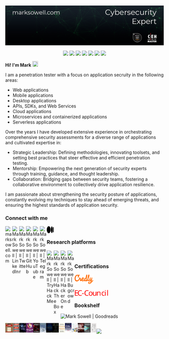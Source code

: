 [ ![Mark Sowell](Current4.png)](https://marksowell.com)

<p align="center">
<a href="https://github.com/marksowell"><img src="https://img.shields.io/github/followers/marksowell?style=social"></a>
<a href="https://keybase.io/marksowell"><img src="https://img.shields.io/keybase/pgp/marksowell"></a>
<a href="https://stats.uptimerobot.com/60WvLSoxxz/786870760"><img src="https://img.shields.io/uptimerobot/ratio/m786870760-eb1a41a20f0612eccc9cfd54"></a>
<a href="https://marksowell.com"><img src="https://img.shields.io/website?url=https%3A%2F%2Fmarksowell.com"></a>
<a href="https://discord.gg/mqPDCRWXMa"><img src="https://img.shields.io/discord/555552394184753153.svg?logo=discord"></a>
<a href="https://twitter.com/intent/follow?original_referer=https%3A%2F%2Fpublish.twitter.com%2F%3FbuttonType%3DFollowButton%26query%3Dhttps%253A%252F%252Ftwitter.com%252Fmarksowell%26widget%3DButton&ref_src=twsrc%5Etfw&region=follow_link&screen_name=marksowell&tw_p=followbutton"><img src="https://img.shields.io/twitter/follow/marksowell?label=Follow%20%40marksowell&style=social"></a>
<a href="https://www.linkedin.com/in/marksowell"><img src="https://img.shields.io/badge/LinkedIn-blue?logo=linkedin"></a>
</p>

**Hi! I'm Mark <img src="https://media.giphy.com/media/hvRJCLFzcasrR4ia7z/giphy.gif" height="18px" width="18px">**

I am a penetration tester with a focus on application secruity in the following areas:

- Web applications  
- Mobile applications  
- Desktop applications  
- APIs, SDKs, and Web Services  
- Cloud applications  
- Microservices and containerized applications  
- Serverless applications  

Over the years I have developed extensive experience in orchestrating comprehensive security assessments for a diverse range of applications and cultivated expertise in:

- Strategic Leadership: Defining methodologies, innovating toolsets, and setting best practices that steer effective and efficient penetration testing.
- Mentorship: Empowering the next generation of security experts through training, guidance, and thought leadership.
- Collaboration: Bridging gaps between security teams, fostering a collaborative environment to collectively drive application resilience.

I am passionate about strengthening the security posture of applications, constantly evolving my techniques to stay ahead of emerging threats, and ensuring the highest standards of application security.

### Connect with me

[<img align="left" alt="marksowell.com" width="22px" width="22px" src="https://upload.wikimedia.org/wikipedia/commons/4/4b/Breezeicons-apps-32-preferences-system-network.svg" />][website]
[<img align="left" alt="Mark Sowell | LinkedIn" width="22px" width="22px" src="https://raw.githubusercontent.com/rahuldkjain/github-profile-readme-generator/master/src/images/icons/Social/linked-in-alt.svg" />][linkedin]
[<img align="left" alt="Mark Sowell | Twitter" width="22px" width="22px" src="https://raw.githubusercontent.com/rahuldkjain/github-profile-readme-generator/master/src/images/icons/Social/twitter.svg" />][twitter]
[<img align="left" alt="Mark Sowell | GitHub" width="22px" width="22px" src="https://raw.githubusercontent.com/rahuldkjain/github-profile-readme-generator/master/src/images/icons/Social/github.svg" />][github]
[<img align="left" alt="Mark Sowell | YouTube" width="22px" width="22px" src="https://raw.githubusercontent.com/rahuldkjain/github-profile-readme-generator/master/src/images/icons/Social/youtube.svg" />][youtube]
[<img align="left" alt="Mark Sowell | Telegram" width="22px" width="22px" src="https://upload.wikimedia.org/wikipedia/commons/8/83/Telegram_2019_Logo.svg"/>][telegram]
[<img align="left" alt="Mark Sowell | Medium" height="22px" width="22px" src="https://raw.githubusercontent.com/Medium/medium-logos/cd9acd1fff7e3c902b559de6c808c4a491f2d160/03_Symbol/01_Black/SVG/Medium_Symbol_NoPadding.svg"/>][medium]

<br />

### Research platforms

[<img align="left" alt="Mark Sowell | TryHackMe" width="22px" width="22px" src="https://cdn.jsdelivr.net/npm/simple-icons@7.11.0/icons/tryhackme.svg" />][tryhackme]
[<img align="left" alt="Mark Sowell | Hack The Box" width="22px" width="22px" src="https://cdn.jsdelivr.net/npm/simple-icons@7.11.0/icons/hackthebox.svg" />][hackthebox]
[<img align="left" alt="Mark Sowell | HackerOne" width="22px" width="22px" src="https://cdn.jsdelivr.net/npm/simple-icons@7.11.0/icons/hackerone.svg" />][hackerone]
[<img align="left" alt="Mark Sowell | Bugcrowd" width="22px" width="22px" src="https://cdn.jsdelivr.net/npm/simple-icons@7.11.0/icons/bugcrowd.svg" />][bugcrowd]

<br />

### Certifications

[<img align="left" alt="Mark Sowell | Credly" height="30px" src="credly.svg" />][credly]

<br /><br />

[<img align="left" alt="Mark Sowell | EC-Council" height="20px" src="ec-council.svg" />][eccouncil]

<br />

### Bookshelf

[<img align="left" alt="Mark Sowell | Goodreads" height="30px" src="https://cdn.jsdelivr.net/npm/simple-icons@7.11.0/icons/goodreads.svg" />][goodreads][<img align="left" alt="Bookshelf | Goodreads" height="30px" src="bookshelf.png" />][goodreads]

<br /><br />

![](https://komarev.com/ghpvc/?username=marksowell&color=57c62e&style=for-the-badge)

[website]: https://marksowell.com
[github]: https://github.com/marksowell  
[youtube]: https://www.youtube.com/c/MarkSowell-Denver/playlists
[linkedin]: https://www.linkedin.com/in/marksowell/
[hackthebox]: https://app.hackthebox.com/profile/319820
[bugcrowd]: https://bugcrowd.com/marksowell
[hackerone]: https://hackerone.com/marksowell
[tryhackme]: https://tryhackme.com/p/marksowell  
[twitter]: https://twitter.com/marksowell/  
[telegram]: https://t.me/marksowell
[credly]: https://www.credly.com/users/marksowell/badges?sort=-state_updated_at
[eccouncil]: https://aspen.eccouncil.org/VerifyBadge?type=certification&a=hrh5u5BN7tpBPrNa4iembfeuOXjVqqECsmvVrUh2oeI=  
[goodreads]: https://www.goodreads.com/marksowell
[medium]: https://medium.com/@mark-sowell
